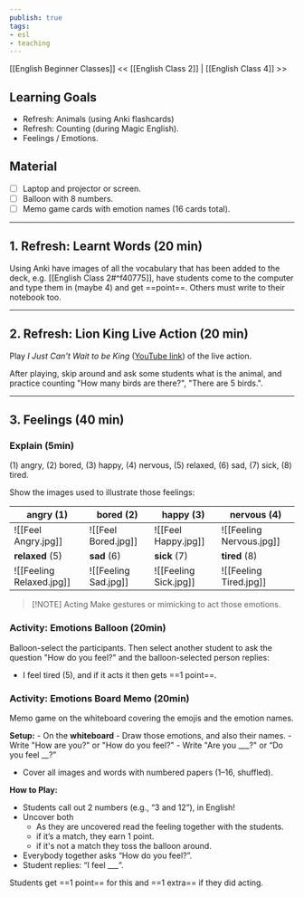 ```yaml
---
publish: true
tags:
- esl
- teaching
---
```


[[English Beginner Classes]]
<< [[English Class 2]] | [[English Class 4]] >>

## Learning Goals
- Refresh: Animals (using Anki flashcards)
- Refresh: Counting (during Magic English).
- Feelings / Emotions.

## Material
- [ ] Laptop and projector or screen.
- [ ] Balloon with 8 numbers.
- [ ] Memo game cards with emotion names (16 cards total).

---
## 1. Refresh: Learnt Words (20 min)
Using Anki have images of all the vocabulary that has been added to the deck, e.g.  [[English Class 2#^f40775]], have students come to the computer and type them in (maybe 4) and get ==point==. Others must write to their notebook too.

---

## 2. Refresh: Lion King Live Action (20 min)
Play *I Just Can't Wait to be King* ([YouTube link](https://www.youtube.com/watch?v=ysb_gxJ8LE4)) of the live action.

After playing, skip around and ask some students what is the animal, and practice counting "How many birds are there?", "There are 5 birds.".

---

## 3. Feelings (40 min)
### Explain (5min)
(1) angry, (2) bored, (3) happy, (4) nervous, (5) relaxed, (6) sad, (7) sick, (8) tired.

Show the images used to illustrate those feelings:

| angry (1)                | bored (2)            | happy (3)             | nervous (4)              |
| ------------------------ | -------------------- | --------------------- | ------------------------ |
| ![[Feel Angry.jpg]]      | ![[Feel Bored.jpg]]  | ![[Feel Happy.jpg]]   | ![[Feeling Nervous.jpg]] |
| **relaxed** (5)          | **sad** (6)          | **sick** (7)          | **tired** (8)            |
| ![[Feeling Relaxed.jpg]] | ![[Feeling Sad.jpg]] | ![[Feeling Sick.jpg]] | ![[Feeling Tired.jpg]]   |

> [!NOTE] Acting
> Make gestures or mimicking to act those emotions.

### Activity: Emotions Balloon (20min)
Balloon-select the participants. Then select another student to ask the question "How do you feel?" and the balloon-selected person replies:

- I feel tired (5), and if it acts it then gets ==1 point==.
### Activity: Emotions Board Memo (20min)
Memo game on the whiteboard covering the emojis and the emotion names.

**Setup:**
	- On the **whiteboard**
		- Draw those emotions, and also their names.
		- Write "How are you?" or "How do you feel?"
		- Write "Are you \_\_\_?" or “Do you feel \_\_\?”
- Cover all images and words with numbered papers (1–16, shuffled).

**How to Play:**
- Students call out 2 numbers (e.g., “3 and 12”), in English!
- Uncover both
	- As they are uncovered read the feeling together with the students.
	- if it’s a match, they earn 1 point.
	- if it's not a match they toss the balloon around.
- Everybody together asks “How do you feel?”.
- Student replies: “I feel \_\_\_”.

Students get ==1 point== for this and ==1 extra== if they did acting.
